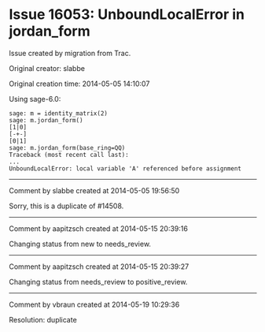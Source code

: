 # Issue 16053: UnboundLocalError in jordan_form

Issue created by migration from Trac.

Original creator: slabbe

Original creation time: 2014-05-05 14:10:07

Using sage-6.0:


```
sage: m = identity_matrix(2)
sage: m.jordan_form()
[1|0]
[-+-]
[0|1]
sage: m.jordan_form(base_ring=QQ)
Traceback (most recent call last):
...
UnboundLocalError: local variable 'A' referenced before assignment
```




---

Comment by slabbe created at 2014-05-05 19:56:50

Sorry, this is a duplicate of #14508.


---

Comment by aapitzsch created at 2014-05-15 20:39:16

Changing status from new to needs_review.


---

Comment by aapitzsch created at 2014-05-15 20:39:27

Changing status from needs_review to positive_review.


---

Comment by vbraun created at 2014-05-19 10:29:36

Resolution: duplicate
